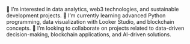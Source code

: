 👀 I’m interested in data analytics, web3 technologies, and sustainable development projects.
🌱 I’m currently learning advanced Python programming, data visualization with Looker Studio, and blockchain concepts.
💞️ I’m looking to collaborate on projects related to data-driven decision-making, blockchain applications, and AI-driven solutions.


<!---
cerenonol/cerenonol is a ✨ special ✨ repository because its `README.md` (this file) appears on your GitHub profile.
You can click the Preview link to take a look at your changes.
--->
